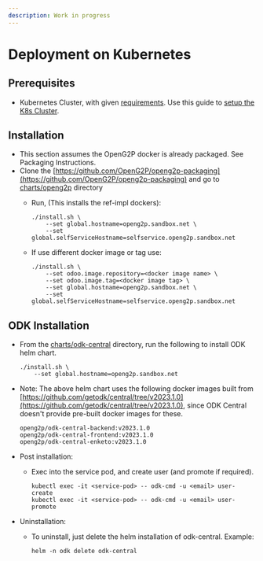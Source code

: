 ```yaml
---
description: Work in progress
---
```


# Deployment on Kubernetes

## Prerequisites

* Kubernetes Cluster, with given [requirements](broken-reference). Use this guide to [setup the K8s Cluster](broken-reference).

## Installation

* This section assumes the OpenG2P docker is already packaged. See Packaging Instructions.
* Clone the [https://github.com/OpenG2P/openg2p-packaging](https://github.com/OpenG2P/openg2p-packaging)  and go to [charts/openg2p](https://github.com/OpenG2P/openg2p-packaging/tree/develop/charts/openg2p) directory
  *   Run, (This installs the ref-impl dockers):

      ```
      ./install.sh \
          --set global.hostname=openg2p.sandbox.net \
          --set global.selfServiceHostname=selfservice.openg2p.sandbox.net
      ```
  *   If use different docker image or tag use:

      ```
      ./install.sh \
          --set odoo.image.repository=<docker image name> \
          --set odoo.image.tag=<docker image tag> \
          --set global.hostname=openg2p.sandbox.net \
          --set global.selfServiceHostname=selfservice.openg2p.sandbox.net
      ```

## ODK Installation

*   From the [charts/odk-central](https://github.com/OpenG2P/openg2p-packaging/tree/develop/charts/odk-central) directory, run the following to install ODK helm chart.

    ```
    ./install.sh \
        --set global.hostname=openg2p.sandbox.net
    ```
*   Note: The above helm chart uses the following docker images built from [https://github.com/getodk/central/tree/v2023.1.0](https://github.com/getodk/central/tree/v2023.1.0), since ODK Central doesn't provide pre-built docker images for these.

    ```
    openg2p/odk-central-backend:v2023.1.0
    openg2p/odk-central-frontend:v2023.1.0
    openg2p/odk-central-enketo:v2023.1.0
    ```
* Post installation:
  *   Exec into the service pod, and create user (and promote if required).

      ```
      kubectl exec -it <service-pod> -- odk-cmd -u <email> user-create
      kubectl exec -it <service-pod> -- odk-cmd -u <email> user-promote
      ```
* Uninstallation:
  *   To uninstall, just delete the helm installation of odk-central. Example:

      ```
      helm -n odk delete odk-central
      ```
